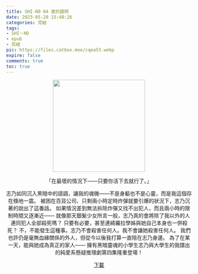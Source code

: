 ```yaml
---
title: SHI-NO 04 愛的證明
date: 2023-05-28 15:48:26
categories: 完結
tags:
- SHI－NO
- epub
- 完結
pic: https://files.catbox.moe/cqea53.webp
expire: false
comments: true
toc: true
---
```


<div style="text-align:center" class="kratos-post-content">

<img width="250px" src="https://files.catbox.moe/cqea53.webp">

<p>
「在最壞的情況下——只要你活下去就行了。」

志乃如同沉入黑暗中的語調，讓我的魂魄——不是身軀也不是心靈，而是我這個存在倏地一震。
被困在百貨公司、只剩兩小時定時炸彈就要引爆的狀況下，志乃沉著的說出了這番話。
如果情況差到無法拆除炸彈又找不出犯人，而且兩小時的限制時間又逐漸近——
就像那天銀髮少女所言一般，志乃真的會將除了我以外的人連同犯人全部殺死嗎？
只要有必要，甚至連綺羅拉學姊與她自己本身也一併殺死？
不，不能發生這種事。志乃不會殺害任何人。我不會讓她殺害任何人。
我們也許仍是毫無血緣關係的外人，但從今以後我打算一直陪在志乃身邊。
為了在某一天，能與她成為真正的家人——
擁有黑暗靈魂的小學生志乃與大學生的我譜出的純愛系懸疑推理劇第四集隆重登場！
</p>

<p>
<a href="https://epubdatabase.azurewebsites.net/EBOOKS/EPUB/完結/SHINO/SHI-NO 04 愛的證明.epub?download=1">下載</a>
</p>

</div>